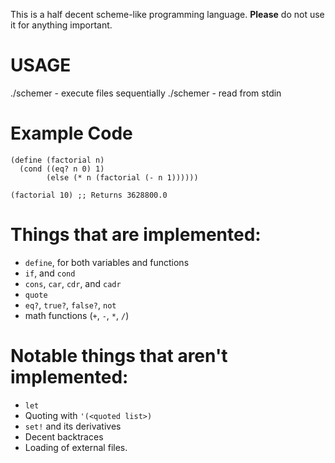 This is a half decent scheme-like programming language. __Please__ do not use it for anything important.

USAGE
=====
./schemer <files> - execute files sequentially
./schemer - read from stdin

Example Code
===========
    (define (factorial n)
      (cond ((eq? n 0) 1)
            (else (* n (factorial (- n 1))))))

    (factorial 10) ;; Returns 3628800.0

Things that are implemented:
=========================
* `define`, for both variables and functions
* `if`, and `cond`
* `cons`, `car`, `cdr`, and `cadr`
* `quote`
* `eq?`, `true?`, `false?`, `not`
* math functions (`+`, `-`, `*`, `/`)

Notable things that aren't implemented:
=============================
* `let`
* Quoting with `'(<quoted list>)`
* `set!` and its derivatives
* Decent backtraces
* Loading of external files.